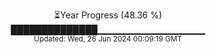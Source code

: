 <p align="center">
⏳Year Progress (48.36 %)<br>
██████████████▁▁▁▁▁▁▁▁▁▁▁▁▁▁▁▁ <br>
<sub>Updated: Wed, 26 Jun 2024 00:09:19 GMT</sub>
</p>

